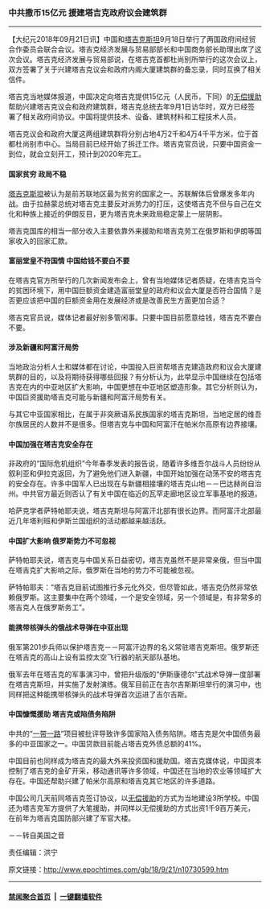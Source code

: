 ### 中共撒币15亿元 援建塔吉克政府议会建筑群
------------------------

<p>【大纪元2018年09月21日讯】中国和<a href="http://www.epochtimes.com/gb/tag/%E5%A1%94%E5%90%89%E5%85%8B%E6%96%AF%E5%9D%A6.html">塔吉克斯坦</a>9月18日举行了两国政府间经贸合作委员会联合会议。塔吉克经济发展与贸易部部长和中国商务部长助理出席了这次会议。塔吉克经济发展与贸易部说，在塔吉克首都杜尚别所举行的这次会议上，双方签署了关于兴建塔吉克议会和政府内阁大厦建筑群的备忘录，同时互换了相关信件。</p>
<p>塔吉克当地媒体报道，中国决定向塔吉克提供15亿元（人民币，下同）的<a href="http://www.epochtimes.com/gb/tag/%E6%97%A0%E5%81%BF%E6%8F%B4%E5%8A%A9.html">无偿援助</a>帮助兴建塔吉克议会和政府建筑群，塔吉克总统去年9月1日访华时，双方已经签署了相关政府间协议。中国将提供技术、设备、建筑材料和工程技术人员。</p>
<p>塔吉克议会和政府大厦这两组建筑群将分别占地4万2千和4万4千平方米，位于首都杜尚别市中心。当局目前已经开始了拆迁工作。塔吉克官员说，只要中国资金一到位，就会立刻开工，预计到2020年完工。</p>
<h4>国家贫穷 政局不稳</h4>
<p><a href="http://www.epochtimes.com/gb/tag/%E5%A1%94%E5%90%89%E5%85%8B%E6%96%AF%E5%9D%A6.html">塔吉克斯坦</a>被认为是前苏联地区最为贫穷的国家之一。苏联解体后曾爆发多年内战。由于拉赫蒙总统对塔吉克主要反对派势力的打压，这使塔吉克不但与自己在文化和种族上接近的伊朗反目，更为塔吉克未来政局稳定蒙上一层阴影。</p>
<p>塔吉克国库的相当一部分收入主要依靠外来援助和塔吉克劳工在俄罗斯和伊朗等国家收入的回家汇款。</p>
<h4>富丽堂皇不符国情 中国给钱不要白不要</h4>
<p>在塔吉克官方所举行的几次新闻发布会上，曾有当地媒体记者质疑，在塔吉克当今的贫困环境下，用中国巨额资金建造富丽堂皇的政府和议会大厦是否符合国情？是否更应该把中国的巨额资金用在发展经济或是改善民生方面更加合适？</p>
<p>塔吉克官员说，媒体记者最好别多管闲事。只要中国目前愿意给钱，塔吉克不要白不要。</p>
<h4>涉及新疆和阿富汗局势</h4>
<p>当地政治分析人士和媒体都在讨论，中国投入巨资帮塔吉克建造政府和议会大厦建筑群的目的，以及将期待获得哪些回报？有分析认为，此举显示中国继续在包括塔吉克在内的中亚地区扩大影响，中国更想在中亚地区塑造形象。其它分析则认为，中国巨资援助塔吉克可能与新疆和阿富汗局势有关。</p>
<p>与其它中亚国家相比，在属于非突厥语系民族国家的塔吉克斯坦，当地定居的维吾尔族居民的人数并不是很多。但塔吉克与中国和阿富汗在帕米尔高原有边界接壤。</p>
<h4>中国加强在塔吉克安全存在</h4>
<p>非政府的“国际危机组织”今年春季发表的报告说，随着许多维吾尔战斗人员纷纷从叙利亚和伊拉克返回，为了避免他们进入新疆，中国开始加强在动荡不安的塔吉克的安全存在。许多中国军人已出现在与新疆相接壤的塔吉克山地－－巴达赫尚自治州。中共官方最近则否认了有关中国在临近的瓦罕走廊地区设立军事基地的报道。</p>
<p>哈萨克学者萨特帕耶夫说，塔吉克斯坦与阿富汗北部有很长边界。而阿富汗北部最近几年塔利班和伊斯兰国组织的活动都越来越活跃。</p>
<h4>中国扩大影响 俄罗斯势力不可忽视</h4>
<p>萨特帕耶夫说，塔吉克与中国关系日益密切，塔吉克虽然不是非常亲俄，但当中国在塔吉克扩大影响之际，俄罗斯在当地的势力不可能被忽视。</p>
<p>萨特帕耶夫：“塔吉克目前试图推行多元化外交，但尽管如此，塔吉克仍然非常依赖俄罗斯。这主要集中在两个领域，一个是安全领域，另一个领域是，有非常多的塔吉克人在俄罗斯务工”。</p>
<h4>能携带核弹头的俄战术导弹在中亚出现</h4>
<p>俄军第201步兵师以保护塔吉克－－阿富汗边界的名义常驻塔吉克斯坦。俄罗斯还在塔吉克的高山上设有监控太空飞行器的航天部队基地。</p>
<p>俄军去年在塔吉克的军事演习中，曾把升级版的“伊斯康德尔”式战术导弹一度部署在塔吉克斯坦，并实施了发射演练。俄军目前正在吉尔吉斯斯坦举行的演习中，也同样把这种能携带核弹头的战术导弹首次运进了吉尔吉斯。</p>
<h4>中国慷慨援助 塔吉克或陷债务陷阱</h4>
<p>中共的“<a href="http://www.epochtimes.com/gb/tag/%E4%B8%80%E5%B8%A6%E4%B8%80%E8%B7%AF.html">一带一路</a>”项目被批评导致许多国家陷入债务陷阱。塔吉克是欠中国债务最多的中亚国家之一。中国贷款目前能占塔吉克外债总额的41%。</p>
<p>中国目前也同样成为塔吉克的最大外来投资国和援助国。塔吉克媒体说，中国资本控制了塔吉克的金矿开采，移动通讯等许多领域，中国还在当地的农业等领域扩大存在。中国还帮助兴建了帕米尔高原和塔吉克其它地区的许多道路。</p>
<p>中国公司几天前同塔吉克签订协议，以<a href="http://www.epochtimes.com/gb/tag/%E6%97%A0%E5%81%BF%E6%8F%B4%E5%8A%A9.html">无偿援助</a>的方式为当地建设3所学校。中国还为塔吉克军方提供了大笔援助，并同样以无偿援助的方式出资1千9百万美元，在前年为塔吉克国防部兴建了军官大楼。</p>
<p>－－转自美国之音</p>
<p>责任编辑：洪宁</p>

原文链接：http://www.epochtimes.com/gb/18/9/21/n10730599.htm


------------------------
#### [禁闻聚合首页](https://github.com/gfw-breaker/banned-news/blob/master/README.md) &nbsp;|&nbsp;  [一键翻墙软件](https://github.com/gfw-breaker/nogfw/blob/master/README.md)